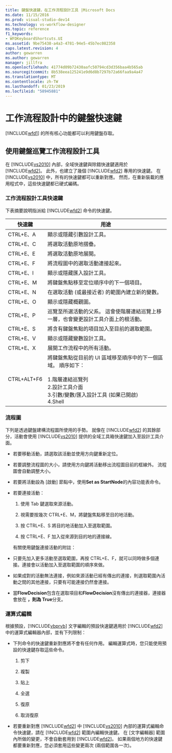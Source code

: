 ```yaml
---
title: 鍵盤快速鍵，在工作流程設計工具 |Microsoft Docs
ms.date: 11/15/2016
ms.prod: visual-studio-dev14
ms.technology: vs-workflow-designer
ms.topic: reference
f1_keywords:
- WFDKeyboardShortcuts.UI
ms.assetid: 9be75438-a4a3-4781-94e5-45b7ec082358
caps.latest.revision: 4
author: gewarren
ms.author: gewarren
manager: jillfra
ms.openlocfilehash: 41774d09b72430aafc50794cd3d356baa4b565ab
ms.sourcegitcommit: 8b538eea125241e9d6d8b7297b72a66faa9a4a47
ms.translationtype: MT
ms.contentlocale: zh-TW
ms.lasthandoff: 01/23/2019
ms.locfileid: "58945881"
---
```

# <a name="keyboard-shortcuts-in-the-workflow-designer"></a>工作流程設計中的鍵盤快速鍵
[!INCLUDE[wfd1](../includes/wfd1-md.md)] 的所有核心功能都可以利用鍵盤存取。  
  
## <a name="navigating-the-workflow-designer-using-the-keyboard"></a>使用鍵盤巡覽工作流程設計工具  
 在 [!INCLUDE[vs2010](../includes/vs2010-md.md)] 內部，全域快速鍵與除錯快速鍵適用於 [!INCLUDE[wfd2](../includes/wfd2-md.md)]。 此外，也建立了幾個 [!INCLUDE[wfd2](../includes/wfd2-md.md)] 專用的快速鍵。 在 [!INCLUDE[vs2010](../includes/vs2010-md.md)] 中，所有的快速鍵都可以重新對應。 然而，在重新裝載的應用程式中，這些快速鍵都已硬式編碼。  
  
### <a name="workflow-designer-keyboard-shortcuts"></a>工作流程設計工具快速鍵  
 下表摘要說明指派給 [!INCLUDE[wfd2](../includes/wfd2-md.md)] 命令的快速鍵。  
  
|快速鍵|用途|  
|--------------|-------------|  
|CTRL+E、A|顯示或隱藏引數設計工具。|  
|CTRL+E、C|將選取活動原地摺疊。|  
|CTRL+E、E|將選取活動原地展開。|  
|CTRL+E、F|將流程圖中的選取活動連接起來。|  
|CTRL+E、I|顯示或隱藏匯入設計工具。|  
|CTRL+E、M|將鍵盤焦點移至定位順序中的下一個項目。|  
|CTRL+E、N|在選取活動 (或最接近者) 的範圍內建立新的變數。|  
|CTRL+E、O|顯示或隱藏概觀圖。|  
|CTRL+E、P|巡覽至所選活動的父系。 這會使階層連結巡覽上移一層，也會變更設計工具介面上的根活動。|  
|CTRL+E、S|將含有鍵盤焦點的項目加入至目前的選取範圍。|  
|CTRL+E、V|顯示或隱藏變數設計工具。|  
|CTRL+E、X|展開工作流程中的所有活動。|  
|CTRL+ALT+F6|將鍵盤焦點從目前的 UI 區域移至順序中的下一個區域。 順序如下：<br /><br /> 1.階層連結巡覽列<br />2.設計工具介面<br />3.引數/變數/匯入設計工具 (如果已開啟)<br />4.Shell|  
  
### <a name="flowchart"></a>流程圖  
 下列是透過鍵盤建構流程圖所使用的手勢。 就像在 [!INCLUDE[wfd2](../includes/wfd2-md.md)] 的其餘部分，活動會使用 [!INCLUDE[vs2010](../includes/vs2010-md.md)] 提供的全域工具箱快速鍵加入至設計工具介面。  
  
- 若要移動活動，請選取該活動並使用方向鍵重新定位。  
  
- 若要調整流程圖的大小，請使用方向鍵將活動移出流程圖目前的框線外。 流程圖會自動調整大小。  
  
- 若要將活動設為 [啟動] 節點中，使用**Set as StartNode**的內容功能表命令。  
  
- 若要連接活動：  
  
  1.  使用 Tab 鍵選取來源活動。  
  
  2.  視需要按幾次 CTRL+E、M，將鍵盤焦點移至目的地活動。  
  
  3.  按 CTRL+E、S 將目的地活動加入至選取範圍。  
  
  4.  按 CTRL+E、F 加入從來源到目的地的連接線。  
  
  有關使用鍵盤連接活動的附註：  
  
- 只要先加入更多活動至選取範圍，再按 CTRL+E、F，就可以同時做多個連接。連接會以活動加入至選取範圍的順序來做。  
  
- 如果成對的活動無法連接，例如來源活動已經有傳出的連接，則選取範圍內活動之間的其他連接，只要有可能連接仍然會連接。  
  
- 當**FlowDecision**包含在選取項目和**FlowDecision**沒有傳出的連接器，連接器會放在 **，則為 True**分支。  
  
### <a name="expression-editing"></a>運算式編輯  
 根據預設，[!INCLUDE[vbprvb](../includes/vbprvb-md.md)] 文字編輯的預設快速鍵適用於 [!INCLUDE[wfd2](../includes/wfd2-md.md)] 中的運算式編輯器內部，並有下列限制：  
  
-   下列命令的快速鍵重新對應將不會有任何作用。 編輯運算式時，您只能使用預設的快速鍵存取這些命令。  
  
    1.  剪下  
  
    2.  複製  
  
    3.  貼上  
  
    4.  全選  
  
    5.  復原  
  
    6.  取消復原  
  
-   若要重新對應 [!INCLUDE[wfd2](../includes/wfd2-md.md)] 中 [!INCLUDE[vs2010](../includes/vs2010-md.md)] 內部的運算式編輯命令快速鍵，請在 [!INCLUDE[wfd2](../includes/wfd2-md.md)] 範圍內編輯快速鍵。 在 [文字編輯器] 範圍內所做的變更，不會自動套用到 [!INCLUDE[wfd2](../includes/wfd2-md.md)]。 如果兩個地方的快速鍵都要重新對應，您必須套用這些變更兩次 (兩個範圍各一次)。